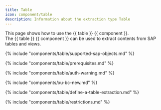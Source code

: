 ```yaml
---
title: Table
icon: component/table
description: Information about the extraction type Table
---
```


This page shows how to use the {{ table }} {{ component }}.<br>
The {{ table }} {{ component }} can be used to extract contents from SAP tables and views.

{% include "components/table/supported-sap-objects.md"  %}

{% include "components/table/prerequisites.md" %}

{% include "components/table/auth-warning.md"  %}

{% include "components/xu-bc-new.md"  %}

{% include "components/table/define-a-table-extraction.md"  %}

{% include "components/table/restrictions.md"  %}

